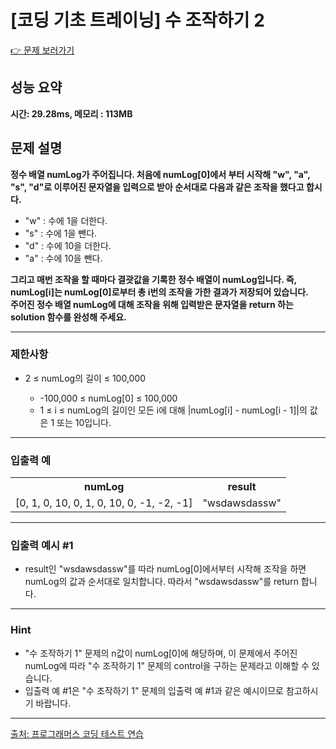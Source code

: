<h1>[코딩 기초 트레이닝] 수 조작하기 2</h1>

<a href="https://school.programmers.co.kr/learn/courses/30/lessons/181925">👉 문제 보러가기</a>

<h2>성능 요약</h2>
<b>시간: 29.28ms, 메모리 : 113MB</b>

<h2>문제 설명</h2>
<b>정수 배열 numLog가 주어집니다. 처음에 numLog[0]에서 부터 시작해 "w", "a", "s", "d"로 이루어진 문자열을 입력으로 받아 순서대로 다음과 같은 조작을 했다고 합시다.</b><br>

<ul>
    <li>"w" : 수에 1을 더한다.</li>
    <li>"s" : 수에 1을 뺀다.</li>
    <li>"d" : 수에 10을 더한다.</li>
    <li>"a" : 수에 10을 뺀다.</li>
</ul>
<b>그리고 매번 조작을 할 때마다 결괏값을 기록한 정수 배열이 numLog입니다. 즉, numLog[i]는 numLog[0]로부터 총 i번의 조작을 가한 결과가 저장되어 있습니다.</b><br>
<b>주어진 정수 배열 numLog에 대해 조작을 위해 입력받은 문자열을 return 하는 solution 함수를 완성해 주세요.</b>

<hr>

<h3>제한사항</h3>
<ul>
    <li>2 ≤ numLog의 길이 ≤ 100,000</li>
    <ul>
        <li>-100,000 ≤ numLog[0] ≤ 100,000</li>
        <li>1 ≤ i ≤ numLog의 길이인 모든 i에 대해 |numLog[i] - numLog[i - 1]|의 값은 1 또는 10입니다.</li>
    </ul>
</ul>

<hr>

<h3>입출력 예</h3>
<table>
    <tr>
        <th>numLog</th>
        <th>result</th>
    </tr>
    <tr>
        <td>[0, 1, 0, 10, 0, 1, 0, 10, 0, -1, -2, -1]</td>
        <td>"wsdawsdassw"</td>
    </tr>
</table>

<hr>

<h3>입출력 예시 #1</h3>
<ul>
    <li>result인 "wsdawsdassw"를 따라 numLog[0]에서부터 시작해 조작을 하면 numLog의 값과 순서대로 일치합니다. 따라서 "wsdawsdassw"를 return 합니다.</li>
</ul>

<hr>

<h3>Hint</h3>
<ul>
    <li>"수 조작하기 1" 문제의 n값이 numLog[0]에 해당하며, 이 문제에서 주어진 numLog에 따라 "수 조작하기 1" 문제의 control을 구하는 문제라고 이해할 수 있습니다.</li>
    <li>입출력 예 #1은 "수 조작하기 1" 문제의 입출력 예 #1과 같은 예시이므로 참고하시기 바랍니다.</li>
</ul>

<hr>

<a href="https://school.programmers.co.kr/">출처: 프로그래머스 코딩 테스트 연습 </a>